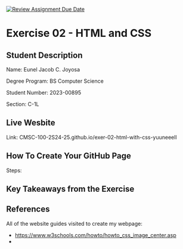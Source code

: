 [![Review Assignment Due Date](https://classroom.github.com/assets/deadline-readme-button-22041afd0340ce965d47ae6ef1cefeee28c7c493a6346c4f15d667ab976d596c.svg)](https://classroom.github.com/a/qNZiFvbi)


# Exercise 02 - HTML and CSS 

## Student Description

Name: Eunel Jacob C. Joyosa

Degree Program: BS Computer Science

Student Number: 2023-00895

Section: C-1L

## Live Wesbite
Link: CMSC-100-2S24-25.github.io/exer-02-html-with-css-yuuneeell

## How To Create Your GitHub Page
Steps:

## Key Takeaways from the Exercise


## References
All of the website guides visited to create my webpage:
- https://www.w3schools.com/howto/howto_css_image_center.asp
- 